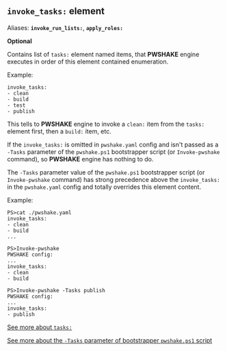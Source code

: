 ## `invoke_tasks:` **element**

Aliases: **`invoke_run_lists:`**, **`apply_roles:`**

**Optional**

Contains list of `tasks:` element named items, that **PWSHAKE** engine executes in order of this element contained enumeration. 

Example:
```
invoke_tasks:
- clean
- build
- test
- publish
```
This tells to **PWSHAKE** engine to invoke a `clean:` item from the `tasks:` element first, then a `build:` item, etc.

If the `invoke_tasks:` is omitted in `pwshake.yaml` config and isn't passed as a `-Tasks` parameter of the `pwshake.ps1` bootstrapper script (or `Invoke-pwshake` command), so **PWSHAKE** engine has nothing to do.

The `-Tasks` parameter value of the `pwshake.ps1` bootstrapper script (or `Invoke-pwshake` command) has strong precedence above the `invoke_tasks:` in the `pwshake.yaml` config and totally overrides this element content.

Example:
```
PS>cat ./pwshake.yaml
invoke_tasks:
- clean
- build
...
```
```
PS>Invoke-pwshake
PWSHAKE config:
...
invoke_tasks:
- clean
- build
```
```
PS>Invoke-pwshake -Tasks publish
PWSHAKE config:
...
invoke_tasks:
- publish
```

[See more about `tasks:`](/doc/tasks.md)

[See more about the `-Tasks` parameter of  bootstrapper `pwshake.ps1` script](/doc/bootstrapper.md)